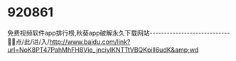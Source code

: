 # 920861
免费视频软件app排行榜,秋葵app破解永久下载网站----------------------------🤽🤽点/此/进/入/http://www.baidu.com/link?url=NoK8PT47PahMhFH8Vie_jnciyIKNTTtVBQKpill6udK&amp;wd
